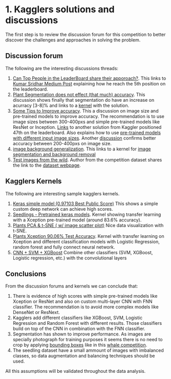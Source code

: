 # 1. Kagglers solutions and discussions
The first step is to review the discussion forum for this competition to better discover the challenges and approaches in solving the problem.

## Discussion forum
The following are the interesting discussions threads:
1. [Can Top People in the LeaderBoard share their apporoach?](https://www.kaggle.com/c/plant-seedlings-classification/discussion/53021). This links to [Kumar Sridhar Medium Post](https://medium.com/neuralspace/kaggle-1-winning-approach-for-image-classification-challenge-9c1188157a86) explaining how he reach the 5th position on the leaderboard.
2. [Plant Segmentation does not effect (that much) accuracy](https://www.kaggle.com/c/plant-seedlings-classification/discussion/45271). This discussion shows finally that segmentation do have an increase on acurracy [3-8]% and links to a [kernel](https://www.kaggle.com/gaborvecsei/plant-seedlings-fun-with-computer-vision) with the solution.
3. [Some Tips to Improve accuracy](https://www.kaggle.com/c/plant-seedlings-classification/discussion/46699). This a discussion on image size and pre-trained models to improve accuracy. The recommendation is to use image sizes between 300-400pxs and simple pre-trained models like ResNet or Inception. [Links](https://github.com/GodsDusk/Plant-Seedlings-Classification) to another solution from Kaggler positioned 47th on the leaderboard. Also explains how to use [pre-trained models with different input image sizes](https://stackoverflow.com/questions/44161967/keras-vggnet-pretrained-model-variable-sized-input). Another [discussion](https://www.kaggle.com/c/plant-seedlings-classification/discussion/45206) confirms better accuracy between 200-400pxs on image size.
4. [image background generalization](https://www.kaggle.com/c/plant-seedlings-classification/discussion/50323). This links to a kernel for [image segmentation and background removal](https://www.kaggle.com/ianchute/background-removal-cieluv-color-thresholding)
5. [Test images from the wild](https://www.kaggle.com/c/plant-seedlings-classification/discussion/44490). Author from the competition dataset shares the link to the [dataset webpage](https://vision.eng.au.dk/plant-seedlings-dataset/).

## Kagglers Kernels
The following are interesting sample kagglers kernels.
1. [Keras simple model (0.97103 Best Public Score)](https://www.kaggle.com/miklgr500/keras-simple-model-0-97103-best-public-score) This shows a simple custom deep network can achieve high scores.
2. [Seedlings - Pretrained keras models](https://www.kaggle.com/gaborfodor/seedlings-pretrained-keras-models). Kernel showing transfer learning with a Xception pre-trained model (around 83.6% accuracy).
3. [Plants PCA & t-SNE ( w/ image scatter plot)](https://www.kaggle.com/gaborvecsei/plants-t-sne) Nice data visualization with t-SNE.
4. [Plants Xception 90.06% Test Accuracy](https://www.kaggle.com/raoulma/plants-xception-90-06-test-accuracy). Kernel with transfer learning on Xception and different classification models with Logistic Regression, random forest and fully connect neural network.
5. [CNN + SVM + XGBoost](https://www.kaggle.com/matrixb/cnn-svm-xgboost) Combine other classifiers (SVM, XGBoost, Logistic regression, etc.) with the convolutional layers

## Conclusions
From the discussion forums and kernels we can conclude that:
1. There is evidence of high scores with simple pre-trained models like Xception or ResNet  and also on custom multi-layer CNN with FNN classifier. The recommendation is to avoid more complex models like DenseNet or ResNext. 
2. Kagglers add different classifiers like XGBoost, SVM, Logistic Regression and Random Forest with different results. Those classifiers build on top of the CNN in combination with the FNN classifier.
3. Segmentation has shown to improve performance. As images are specially photograph for training purposes it seems there is no need to crop by applying [bounding boxes](https://www.kaggle.com/martinpiotte/bounding-box-data-for-the-whale-flukes) like in this [whale competition](https://www.kaggle.com/c/humpback-whale-identification).
4. The seedling dataset have a small ammount of images with imbalanced classes, so data augmentation and balancing techniques should be used.

All this assumptions will be validated throughout the data analysis.